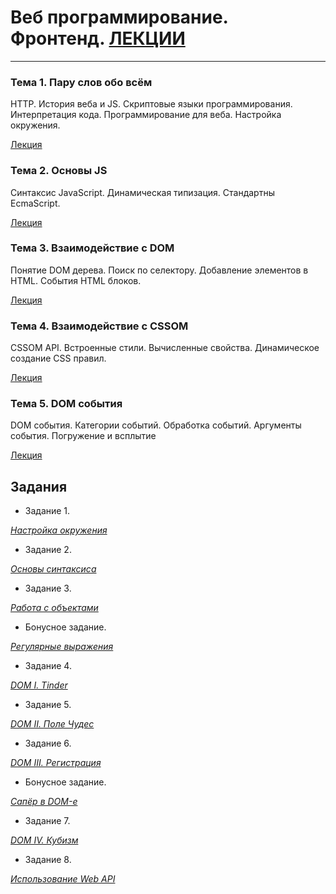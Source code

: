# Веб программирование. Фронтенд. [ЛЕКЦИИ](https://tgjmjgj.github.io/js/index.html "Лекции")

***

### Тема 1. Пару слов обо всём

HTTP. История веба и JS. Скриптовые языки программирования. Интерпретация кода. Программирование для веба. Настройка окружения.

[Лекция](https://tgjmjgj.github.io/js/lecture/1_scripting/index.html "Лекция")

### Тема 2. Основы JS

Синтаксис JavaScript. Динамическая типизация. Стандартны EcmaScript.

[Лекция](https://tgjmjgj.github.io/js/lecture/2_js_intro/index.html "Лекция")

### Тема 3. Взаимодействие с DOM

Понятие DOM дерева. Поиск по селектору. Добавление элементов в HTML. События HTML блоков.

[Лекция](https://tgjmjgj.github.io/js/lecture/3_dom/index.html "Лекция")

### Тема 4. Взаимодействие с CSSOM

CSSOM API. Встроенные стили. Вычисленные свойства. Динамическое создание CSS правил.

[Лекция](https://tgjmjgj.github.io/js/lecture/4_cssom/index.html "Лекция")

### Тема 5. DOM события

DOM события. Категории событий. Обработка событий. Аргументы события. Погружение и всплытие

[Лекция](https://tgjmjgj.github.io/js/lecture/5_events/index.html "Лекция")

## Задания

* Задание 1.

[*Настройка окружения*](https://tgjmjgj.github.io/js/task/task_1/task_1.pdf "Настройка окружения")

* Задание 2.

[*Основы синтаксиса*](https://tgjmjgj.github.io/js/task/task_2/task_2.pdf "Основы синтаксиса")

* Задание 3.

[*Работа с объектами*](https://tgjmjgj.github.io/js/task/task_3/task_3.pdf "Работа с объектами")

* Бонусное задание.

[*Регулярные выражения*](https://tgjmjgj.github.io/js/task/task_4/task_4.pdf "Регулярные выражения")

* Задание 4.

[*DOM I. Tinder*](https://tgjmjgj.github.io/js/task/task_5/task_5.pdf "DOM I. Tinder")

* Задание 5.

[*DOM II. Поле Чудес*](https://tgjmjgj.github.io/js/task/task_6/task_6.pdf "DOM II. Поле Чудес")

* Задание 6.

[*DOM III. Регистрация*](https://docs.google.com/document/d/1XMyoIl2tOFcUpP3wqh4N3yf6z-SO8FhTvZMLds1h6NE/edit?usp=sharing "DOM III. Регистрация")

* Бонусное задание.

[*Сапёр в DOM-е*](https://docs.google.com/document/d/1hGj9L9Qhuetg3Na76XUHqTiZ_ig4nu2neia_1nrS01o/edit?usp=sharing "Сапёр в DOM-е")

* Задание 7.

[*DOM IV. Кубизм*](https://docs.google.com/document/d/1tujZxwsRo4dKjmRCYSNHwfkfYxp_m8maavr73WwrGsg/edit "DOM IV. Кубизм")

* Задание 8.

[*Использование Web API*](https://docs.google.com/document/d/1f8mArr8ueNpY6SozuJZykEuA_YmBnRubWXpAQGDjuMY/edit?usp=sharing "Использование Web API")